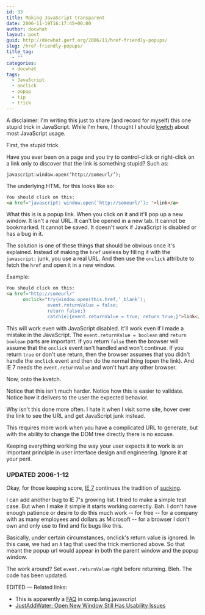 ```yaml
---
id: 33
title: Making JavaScript transparent
date: 2006-11-19T16:17:45+00:00
author: docwhat
layout: post
guid: http://docwhat.gerf.org/2006/11/href-friendly-popups/
slug: /href-friendly-popups/
title_tag:
  - ""
categories:
  - docwhat
tags:
  - JavaScript
  - onclick
  - popup
  - tip
  - trick
---
```

A disclaimer:  I'm writing this just to share (and record for myself) this one stupid trick in JavaScript.  While I'm here, I thought I should [kvetch](http://en.wiktionary.org/wiki/kvetch) about most JavaScript usage.

First, the stupid trick.

Have you ever been on a page and you try to control-click or right-click on a link only to discover that the link is something stupid? Such as:

```
javascript:window.open(‘http://someurl/’);
```

<!--more-->The underlying HTML for this looks like so:

``` html
You should click on this:
<a href="javascript: window.open(’http://someurl/’); ">link</a>
```

What this is is a popup link. When you click on it and it'll pop up a
new window. It isn't a real URL. It can't be opened in a new tab. It
cannot be bookmarked. It cannot be saved. It doesn't work if JavaScript
is disabled or has a bug in it.

The solution is one of these things that should be obvious once it's
explained. Instead of making the `href` useless by filling it with the
`javascript:` junk, you use a real URL. And then use the `onclick`
attribute to fetch the `href` and open it in a new window.

Example:

``` html
You should click on this:
<a href="http://someurl/"
      onclick="try{window.open(this.href,’_blank’);
               event.returnValue = false;
               return false;}
               catch(e){event.returnValue = true; return true;}">link</a>
```

This will work even with JavaScript disabled. It'll work even if I made
a mistake in the JavaScript. The `event.returnValue = boolean` and
`return boolean` parts are important. If you return `false` then the
browser will assume that the `onclick` event isn't handled and won't
continue. If you return `true` or don't use return, then the browser
assumes that you didn't handle the `onclick` event and then do the
normal thing (open the link). And IE 7 needs the `event.returnValue` and
won't hurt any other browser.

Now, onto the kvetch.

Notice that this isn't much harder.  Notice how this is easier to validate.  Notice how it delivers to the user the expected behavior.

Why isn't this done more often.  I hate it when I visit some site, hover over the link to see the URL and get JavaScript junk instead.

This requires more work when you have a complicated URL to generate, but with the ability to change the DOM tree directly there is no excuse.

Keeping everything working the way your user expects it to work is an important principle in user interface design and engineering.  Ignore it at your peril.

### UPDATED 2006-1-12
Okay, for those keeping score, [IE 7](http://en.wikipedia.org/wiki/Internet_Explorer#Criticism) continues the tradition of [sucking](http://www.quirksmode.org/bugreports/archives/explorer_7/index.html).

I can add another bug to IE 7's growing list.  I tried to make a simple test case. But when I make it simple it starts working correctly.  Bah.  I don't have enough patience or desire to do this much work -- for free -- for a company with as many employees and dollars as Microsoft -- for a browser I don't own and only use to find and fix bugs like this.

Basically, under certain circumstances, onclick's return value is ignored. In this case, we had an `A` tag that used the trick mentioned above.  So that meant the popup url would appear in both the parent window and the popup window.

The work around?  Set `event.returnValue` right before returning. Bleh.  The code has been updated.

EDITED — Related links:

* This is apparently a [FAQ](http://jibbering.com/faq/#FAQ4_24) in comp.lang.javascript
*   [JustAddWater: Open New Window Still Has Usability Issues](http://justaddwater.dk/2007/06/13/open-new-window-still-has-usability-issues/)
